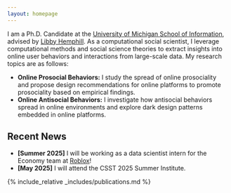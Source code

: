 ```yaml
---
layout: homepage
---
```


I am a Ph.D. Candidate at the <a href="https://www.si.umich.edu/">University of Michigan School of Information</a>, advised by <a href="https://www.libbyh.com/">Libby Hemphill</a>. As a computational social scientist, I leverage computational methods and social science theories to extract insights into online user behaviors and interactions from large-scale data. My research topics are as follows:

- **Online Prosocial Behaviors:** I study the spread of online prosociality and propose design recommendations for online platforms to promote prosociality based on empirical findings.
- **Online Antisocial Behaviors:** I investigate how antisocial behaviors spread in online environments and explore dark design patterns embedded in online platforms.

## Recent News

- **[Summer 2025]** I will be working as a data scientist intern for the Economy team at <a href="https://corp.roblox.com/">Roblox</a>!
- **[May 2025]** I will attend the CSST 2025 Summer Institute.

{% include_relative _includes/publications.md %}
